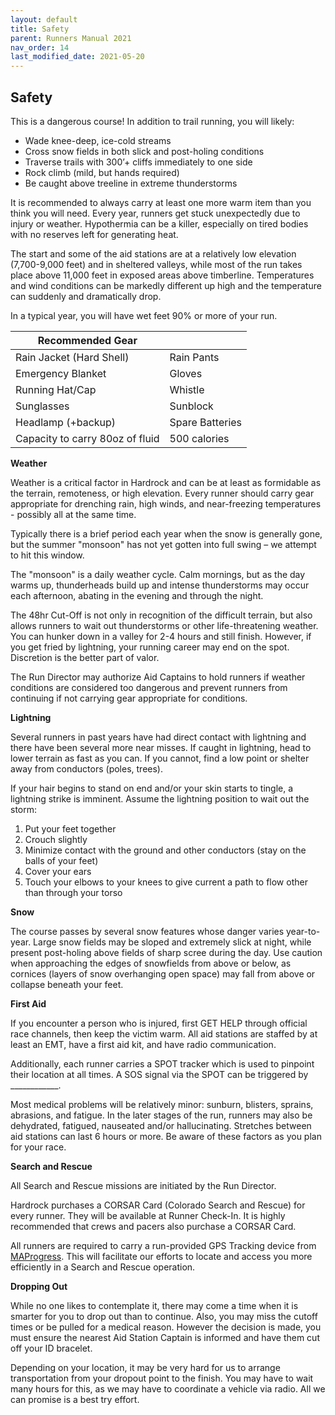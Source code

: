 ```yaml
---
layout: default
title: Safety
parent: Runners Manual 2021
nav_order: 14
last_modified_date: 2021-05-20
---
```


## Safety

This is a dangerous course! In addition to trail running, you will likely:
* Wade knee-deep, ice-cold streams
* Cross snow fields in both slick and post-holing conditions
* Traverse trails with 300’+ cliffs immediately to one side
* Rock climb (mild, but hands required)
* Be caught above treeline in extreme thunderstorms
 
It is recommended to always carry at least one more warm item than you think you will need.  Every year, runners get stuck unexpectedly due to injury or weather.  Hypothermia can be a killer, especially on tired bodies with no reserves left for generating heat.
 
The start and some of the aid stations are at a relatively low elevation (7,700-9,000 feet) and in sheltered valleys, while most of the run takes place above 11,000 feet in exposed areas above timberline. Temperatures and wind conditions can be markedly different up high and the temperature can suddenly and dramatically drop. 
 
In a typical year, you will have wet feet 90% or more of your run.
 
| **Recommended Gear**            |                 |
|---------------------------------|-----------------|
| Rain Jacket (Hard Shell)        | Rain Pants      |
| Emergency Blanket               | Gloves          |
| Running Hat/Cap                 | Whistle         |
| Sunglasses                      | Sunblock        |
| Headlamp (+backup)              | Spare Batteries |
| Capacity to carry 80oz of fluid | 500 calories    |
 
**Weather**
 
Weather is a critical factor in Hardrock and can be at least as formidable as the terrain, remoteness, or high elevation.  Every runner should carry gear appropriate for drenching rain, high winds, and near-freezing temperatures - possibly all at the same time.
 
Typically there is a brief period each year when the snow is generally gone, but the summer "monsoon" has not yet gotten into full swing – we attempt to hit this window.
 
The "monsoon" is a daily weather cycle. Calm mornings, but as the day warms up, thunderheads build up and intense thunderstorms may occur each afternoon, abating in the evening and through the night.
 
The 48hr Cut-Off is not only in recognition of the difficult terrain, but also allows runners to wait out thunderstorms or other life-threatening weather. You can hunker down in a valley for 2-4 hours and still finish. However, if you get fried by lightning, your running career may end on the spot. Discretion is the better part of valor.
 
The Run Director may authorize Aid Captains to hold runners if weather conditions are considered too dangerous and prevent runners from continuing if not carrying gear appropriate for conditions.
 
**Lightning**
 
Several runners in past years have had direct contact with lightning and there have been several more near misses. If caught in lightning, head to lower terrain as fast as you can.  If you cannot, find a low point or shelter away from conductors (poles, trees).  
 
If your hair begins to stand on end and/or your skin starts to tingle, a lightning strike is imminent.  Assume the lightning position to wait out the storm:
1. Put your feet together
2. Crouch slightly
3. Minimize contact with the ground and other conductors (stay on the balls of your feet)
4. Cover your ears
5. Touch your elbows to your knees to give current a path to flow other than through your torso
 
**Snow**
 
The course passes by several snow features whose danger varies year-to-year.  Large snow fields may be sloped and extremely slick at night, while present post-holing above fields of sharp scree during the day.  Use caution when approaching the edges of snowfields from above or below, as cornices (layers of snow overhanging open space) may fall from above or collapse beneath your feet.
 
**First Aid**
 
If you encounter a person who is injured, first GET HELP through official race channels, then keep the victim warm.  All aid stations are staffed by at least an EMT, have a first aid kit, and have radio communication.  
 
Additionally, each runner carries a SPOT tracker which is used to pinpoint their location at all times.  A SOS signal via the SPOT can be triggered by ____________.
 
Most medical problems will be relatively minor: sunburn, blisters, sprains, abrasions, and fatigue. In the later stages of the run, runners may also be dehydrated, fatigued, nauseated and/or hallucinating.  Stretches between aid stations can last 6 hours or more.  Be aware of these factors as you plan for your race.
 
**Search and Rescue**
 
All Search and Rescue missions are initiated by the Run Director.
 
Hardrock purchases a CORSAR Card (Colorado Search and Rescue) for every runner. They will be available at Runner Check-In. It is highly recommended that crews and pacers also purchase a CORSAR Card.
 
All runners are required to carry a run-provided GPS Tracking device from [MAProgress](http://maprogress.com/). This will facilitate our efforts to locate and access you more efficiently in a Search and Rescue operation.
 
**Dropping Out**
 
While no one likes to contemplate it, there may come a time when it is smarter for you to drop out than to continue. Also, you may miss the cutoff times or be pulled for a medical reason. However the decision is made, you must ensure the nearest Aid Station Captain is informed and have them cut off your ID bracelet.
 
Depending on your location, it may be very hard for us to arrange transportation from your dropout point to the finish. You may have to wait many hours for this, as we may have to coordinate a vehicle via radio. All we can promise is a best try effort.
